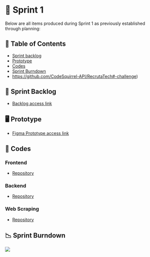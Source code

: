 # 🏁 Sprint 1 

Below are all items produced during Sprint 1 as previously established through planning:

## 📑 Table of Contents

* [Sprint backlog](https://github.com/CodeSquirrel-API/RecrutaTech/docs/sprints-deliveries/sprint1/README.md#-sprint-backlog)
* [Prototype](https://github.com/CodeSquirrel-API/RecrutaTech/tree/main/docs/sprints-deliveries/sprint1/README.md#-prototype)
* [Codes](https://github.com/CodeSquirrel-API/RecrutaTech/tree/main/docs/sprints-deliveries/sprint1/README.md#-codes)
* [Sprint Burndown](https://github.com/CodeSquirrel-API/RecrutaTech/tree/main/docs/sprints-deliveries/sprint1/README.md#-sprint-burndown)
* https://github.com/CodeSquirrel-API/RecrutaTech#-challenge)

## 📝 Sprint Backlog

* [Backlog access link](https://github.com/CodeSquirrel-API/RecrutaTech/blob/main/docs/Product-Backlog-v1.pdf)

## 🖥️ Prototype

* [Figma Prototype access link](https://www.figma.com/proto/5QZUAPbahVMfZfRvnEVBPe/API-6-RecrutaTech?type=design&node-id=276-3&t=VdXPKaglrhw11UuY-1&scaling=min-zoom&page-id=0%3A29&mode=design)

## 📃 Codes

### Frontend

* [Repository](https://github.com/CodeSquirrel-API/RecrutaTech-FrontEnd)

### Backend

* [Repository](https://github.com/CodeSquirrel-API/RecrutaTech-BackEnd)

### Web Scraping

* [Repository](https://github.com/CodeSquirrel-API/Scraping)


## 📉 Sprint Burndown

![](link)

